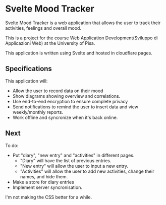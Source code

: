 # Svelte Mood Tracker

Svelte Mood Tracker is a web application that allows the user to track their activities, feelings and overall mood.

This is a project for the course Web Application Development(Sviluppo di Applicazioni Web) at the University of Pisa.

This application is written using Svelte and hosted in cloudflare pages.

## Specifications

This application will:

- Allow the user to record data on their mood
- Show diagrams showing overview and correlations.
- Use end-to-end encryption to ensure complete privacy
- Send notifications to remind the user to insert data and view weekly/monthly reports.
- Work offline and syncronize when it's back online.

## Next

To do:

- Put "diary", "new entry" and "activities" in different pages.
	- "Diary" will have the list of previous entries.
	- "New entry" will allow the user to input a new entry.
	- "Activities" will allow the user to add new activities, change their names, and hide them.
- Make a store for diary entries
- Implement server syncronisation.

I'm not making the CSS better for a while.
